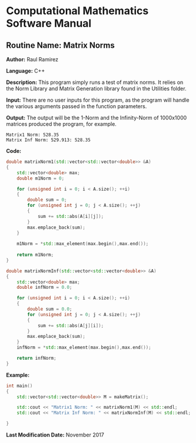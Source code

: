 # Computational Mathematics Software Manual

## **Routine Name:** Matrix Norms

**Author:** Raul Ramirez

**Language:** C++

**Description:** This program simply runs a test of matrix norms. It relies on the Norm Library and Matrix Generation library found in the Utilities folder. 
    
**Input:**  There are no user inputs for this program, as the program will handle the various arguments passed in the function parameters.

**Output:** The output will be the 1-Norm and the Infinity-Norm of 1000x1000 matrices produced the program, for example.
```
Matrix1 Norm: 528.35
Matrix Inf Norm: 529.913: 528.35
```

**Code:**
```C++
double matrixNorm1(std::vector<std::vector<double>> &A)
{
	std::vector<double> max;
	double m1Norm = 0;

	for (unsigned int i = 0; i < A.size(); ++i)
	{
		double sum = 0;
		for (unsigned int j = 0; j < A.size(); ++j)
		{
			sum += std::abs(A[i][j]);
		}
		max.emplace_back(sum);
	}
	
	m1Norm = *std::max_element(max.begin(),max.end());
	
	return m1Norm;
}

double matrixNormInf(std::vector<std::vector<double>> &A)
{
	std::vector<double> max;
	double infNorm = 0.0;

	for (unsigned int i = 0; i < A.size(); ++i)
	{
		double sum = 0.0;
		for (unsigned int j = 0; j < A.size(); ++j)
		{
			sum += std::abs(A[j][i]);
		}
		max.emplace_back(sum);
	}
	infNorm = *std::max_element(max.begin(),max.end());

	return infNorm;
}
```

**Example:**

```C++
int main()
{
	std::vector<std::vector<double>> M = makeMatrix();

	std::cout << "Matrix1 Norm: " << matrixNorm1(M) << std::endl;
	std::cout << "Matrix Inf Norm: " << matrixNormInf(M) << std::endl;

}
```

**Last Modification Date:** November 2017
